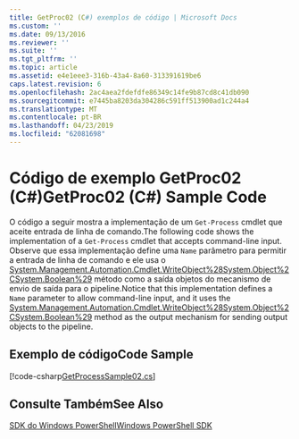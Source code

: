 ```yaml
---
title: GetProc02 (C#) exemplos de código | Microsoft Docs
ms.custom: ''
ms.date: 09/13/2016
ms.reviewer: ''
ms.suite: ''
ms.tgt_pltfrm: ''
ms.topic: article
ms.assetid: e4e1eee3-316b-43a4-8a60-313391619be6
caps.latest.revision: 6
ms.openlocfilehash: 2ac4aea2fdefdfe86349c14fe9b87cd8c41db090
ms.sourcegitcommit: e7445ba8203da304286c591ff513900ad1c244a4
ms.translationtype: MT
ms.contentlocale: pt-BR
ms.lasthandoff: 04/23/2019
ms.locfileid: "62081698"
---
```

# <a name="getproc02-c-sample-code"></a><span data-ttu-id="23884-102">Código de exemplo GetProc02 (C#)</span><span class="sxs-lookup"><span data-stu-id="23884-102">GetProc02 (C#) Sample Code</span></span>

<span data-ttu-id="23884-103">O código a seguir mostra a implementação de um `Get-Process` cmdlet que aceite entrada de linha de comando.</span><span class="sxs-lookup"><span data-stu-id="23884-103">The following code shows the implementation of a `Get-Process` cmdlet that accepts command-line input.</span></span> <span data-ttu-id="23884-104">Observe que essa implementação define uma `Name` parâmetro para permitir a entrada de linha de comando e ele usa o [System.Management.Automation.Cmdlet.WriteObject%28System.Object%2CSystem.Boolean%29](/dotnet/api/System.Management.Automation.Cmdlet.WriteObject%28System.Object%2CSystem.Boolean%29) método como a saída objetos do mecanismo de envio de saída para o pipeline.</span><span class="sxs-lookup"><span data-stu-id="23884-104">Notice that this implementation defines a `Name` parameter to allow command-line input, and it uses the [System.Management.Automation.Cmdlet.WriteObject%28System.Object%2CSystem.Boolean%29](/dotnet/api/System.Management.Automation.Cmdlet.WriteObject%28System.Object%2CSystem.Boolean%29) method as the output mechanism for sending output objects to the pipeline.</span></span>

## <a name="code-sample"></a><span data-ttu-id="23884-105">Exemplo de código</span><span class="sxs-lookup"><span data-stu-id="23884-105">Code Sample</span></span>

[!code-csharp[GetProcessSample02.cs](../../powershell-sdk-samples/SDK-2.0/csharp/GetProcessSample02/GetProcessSample02.cs#L11-L76 "GetProcessSample02.cs")]

## <a name="see-also"></a><span data-ttu-id="23884-106">Consulte Também</span><span class="sxs-lookup"><span data-stu-id="23884-106">See Also</span></span>

[<span data-ttu-id="23884-107">SDK do Windows PowerShell</span><span class="sxs-lookup"><span data-stu-id="23884-107">Windows PowerShell SDK</span></span>](../windows-powershell-reference.md)